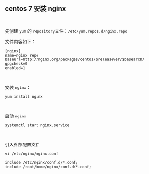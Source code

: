 ## centos 7 安装 nginx 

</br>

先创建 `yum` 的 `repository`文件：`/etc/yum.repos.d/nginx.repo`

文件内容如下：

```shell
[nginx]
name=nginx repo
baseurl=http://nginx.org/packages/centos/$releasever/$basearch/
gpgcheck=0
enabled=1
```

</br>

安装 `nginx`：

```shell
yum install nginx
```

</br>

启动 `nginx`

```shell
systemctl start nginx.service
```

</br>

引入外部配置文件
```shell
vi /etc/nginx/nginx.conf

include /etc/nginx/conf.d/*.conf;
include /root/home/nginx/conf.d/*.conf;
```
